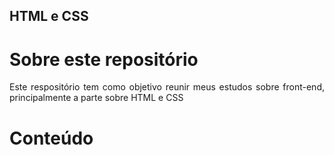 ## HTML e CSS

# Sobre este repositório
<p align="justify">
Este respositório tem como objetivo reunir meus estudos sobre front-end, principalmente a parte sobre HTML e CSS

##
# Conteúdo
<p align="justify">

